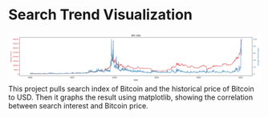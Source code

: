 # Search Trend Visualization
![](/gallary/BTC-USD.png)
This project pulls search index of Bitcoin and the historical price of Bitcoin to USD. Then it graphs the result using matplotlib, showing the correlation between search interest and Bitcoin price.
